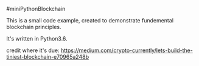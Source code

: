 #miniPythonBlockchain

This is a small code example, created to demonstrate fundemental blockchain principles. 

It's written in Python3.6.

credit where it's due: https://medium.com/crypto-currently/lets-build-the-tiniest-blockchain-e70965a248b
